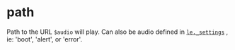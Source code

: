 # path

Path to the URL `$audio` will play. Can also be audio defined in [`le._settings`](../../le/properties/settings/) , ie: 'boot', 'alert', or 'error'.
